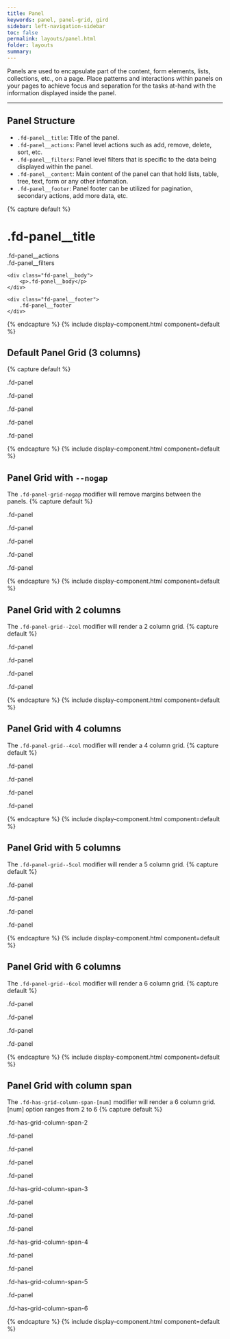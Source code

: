 ```yaml
---
title: Panel
keywords: panel, panel-grid, gird
sidebar: left-navigation-sidebar
toc: false
permalink: layouts/panel.html
folder: layouts
summary:
---
```

Panels are used to encapsulate part of the content, form elements, lists, collections, etc., on a page. Place patterns and interactions within panels on your pages to achieve focus and separation for the tasks at-hand with the information displayed inside the panel.

<hr/>

## Panel Structure

- `.fd-panel__title`: Title of the panel.
- `.fd-panel__actions`: Panel level actions such as add, remove, delete, sort, etc.
- `.fd-panel__filters`: Panel level filters that is specific to the data being displayed within the panel.
- `.fd-panel__content`: Main content of the panel can that hold lists, table, tree, text, form or any other infomation.
- `.fd-panel__footer`: Panel footer can be utilized for pagination, secondary actions, add more data, etc.

{% capture default %}
<div class="fd-panel">
    <div class="fd-panel__header">
        <h1 class="fd-panel__title">
            .fd-panel__title
        </h1>
        <div class="fd-panel__actions">
            .fd-panel__actions
        </div>
    </div>
    <div class="fd-panel__filters">
        .fd-panel__filters
    </div>

    <div class="fd-panel__body">
        <p>.fd-panel__body</p>
    </div>

    <div class="fd-panel__footer">
        .fd-panel__footer
    </div>
</div>
{% endcapture %}
{% include display-component.html component=default %}

<br/>

## Default Panel Grid (3 columns)
{% capture default %}
<div class="fd-panel-grid">
    <div class="fd-panel">
        <div class="fd-panel__body">
            <p>.fd-panel</p>
        </div>
    </div>
    <div class="fd-panel">
        <div class="fd-panel__body">
            <p>.fd-panel</p>
        </div>
    </div>
    <div class="fd-panel">
        <div class="fd-panel__body">
            <p>.fd-panel</p>
        </div>
    </div>
    <div class="fd-panel">
        <div class="fd-panel__body">
            <p>.fd-panel</p>
        </div>
    </div>
    <div class="fd-panel">
        <div class="fd-panel__body">
            <p>.fd-panel</p>
        </div>
    </div>
</div>
{% endcapture %}
{% include display-component.html component=default %}

<br/>

## Panel Grid with `--nogap`
The `.fd-panel-grid-nogap` modifier will remove margins between the panels.
{% capture default %}
<div class="fd-panel-grid fd-panel-grid--nogap">
    <div class="fd-panel">
        <div class="fd-panel__body">
            <p>.fd-panel</p>
        </div>
    </div>
    <div class="fd-panel">
        <div class="fd-panel__body">
            <p>.fd-panel</p>
        </div>
    </div>
    <div class="fd-panel">
        <div class="fd-panel__body">
            <p>.fd-panel</p>
        </div>
    </div>
    <div class="fd-panel">
        <div class="fd-panel__body">
            <p>.fd-panel</p>
        </div>
    </div>
    <div class="fd-panel">
        <div class="fd-panel__body">
            <p>.fd-panel</p>
        </div>
    </div>
</div>
{% endcapture %}
{% include display-component.html component=default %}

<br/>

## Panel Grid with 2 columns
The `.fd-panel-grid--2col` modifier will render a 2 column grid.
{% capture default %}
<div class="fd-panel-grid fd-panel-grid--2col">
    <div class="fd-panel">
        <div class="fd-panel__body">
            <p>.fd-panel</p>
        </div>
    </div>
    <div class="fd-panel">
        <div class="fd-panel__body">
            <p>.fd-panel</p>
        </div>
    </div>
    <div class="fd-panel">
        <div class="fd-panel__body">
            <p>.fd-panel</p>
        </div>
    </div>
    <div class="fd-panel">
        <div class="fd-panel__body">
            <p>.fd-panel</p>
        </div>
    </div>
</div>
{% endcapture %}
{% include display-component.html component=default %}

<br/>

## Panel Grid with 4 columns
The `.fd-panel-grid--4col` modifier will render a 4 column grid.
{% capture default %}
<div class="fd-panel-grid fd-panel-grid--4col">
    <div class="fd-panel">
        <div class="fd-panel__body">
            <p>.fd-panel</p>
        </div>
    </div>
    <div class="fd-panel">
        <div class="fd-panel__body">
            <p>.fd-panel</p>
        </div>
    </div>
    <div class="fd-panel">
        <div class="fd-panel__body">
            <p>.fd-panel</p>
        </div>
    </div>
    <div class="fd-panel">
        <div class="fd-panel__body">
            <p>.fd-panel</p>
        </div>
    </div>
</div>
{% endcapture %}
{% include display-component.html component=default %}

<br/>

## Panel Grid with 5 columns
The `.fd-panel-grid--5col` modifier will render a 5 column grid.
{% capture default %}
<div class="fd-panel-grid fd-panel-grid--4col">
    <div class="fd-panel">
        <div class="fd-panel__body">
            <p>.fd-panel</p>
        </div>
    </div>
    <div class="fd-panel">
        <div class="fd-panel__body">
            <p>.fd-panel</p>
        </div>
    </div>
    <div class="fd-panel">
        <div class="fd-panel__body">
            <p>.fd-panel</p>
        </div>
    </div>
    <div class="fd-panel">
        <div class="fd-panel__body">
            <p>.fd-panel</p>
        </div>
    </div>
</div>
{% endcapture %}
{% include display-component.html component=default %}

<br/>

## Panel Grid with 6 columns
The `.fd-panel-grid--6col` modifier will render a 6 column grid.
{% capture default %}
<div class="fd-panel-grid fd-panel-grid--4col">
    <div class="fd-panel">
        <div class="fd-panel__body">
            <p>.fd-panel</p>
        </div>
    </div>
    <div class="fd-panel">
        <div class="fd-panel__body">
            <p>.fd-panel</p>
        </div>
    </div>
    <div class="fd-panel">
        <div class="fd-panel__body">
            <p>.fd-panel</p>
        </div>
    </div>
    <div class="fd-panel">
        <div class="fd-panel__body">
            <p>.fd-panel</p>
        </div>
    </div>
</div>
{% endcapture %}
{% include display-component.html component=default %}

<br/>

## Panel Grid with column span
The `.fd-has-grid-column-span-[num]` modifier will render a 6 column grid. [num] option ranges from 2 to 6
{% capture default %}
<div class="fd-panel-grid fd-panel-grid--6col">
    <div class="fd-panel fd-has-grid-column-span-2">
        <div class="fd-panel__body">
            <p>.fd-has-grid-column-span-2 </p>
        </div>
    </div>
    <div class="fd-panel">
        <div class="fd-panel__body">
            <p>.fd-panel</p>
        </div>
    </div>
    <div class="fd-panel">
        <div class="fd-panel__body">
            <p>.fd-panel</p>
        </div>
    </div>
    <div class="fd-panel">
        <div class="fd-panel__body">
            <p>.fd-panel</p>
        </div>
    </div>
    <div class="fd-panel">
        <div class="fd-panel__body">
            <p>.fd-panel</p>
        </div>
    </div>
    <div class="fd-panel fd-has-grid-column-span-3">
        <div class="fd-panel__body">
            <p>.fd-has-grid-column-span-3</p>
        </div>
    </div>
    <div class="fd-panel">
        <div class="fd-panel__body">
            <p>.fd-panel</p>
        </div>
    </div>
    <div class="fd-panel">
        <div class="fd-panel__body">
            <p>.fd-panel</p>
        </div>
    </div>
    <div class="fd-panel">
        <div class="fd-panel__body">
            <p>.fd-panel</p>
        </div>
    </div>
    <div class="fd-panel fd-has-grid-column-span-4">
        <div class="fd-panel__body">
            <p>.fd-has-grid-column-span-4</p>
        </div>
    </div>
    <div class="fd-panel">
        <div class="fd-panel__body">
            <p>.fd-panel</p>
        </div>
    </div>
    <div class="fd-panel">
        <div class="fd-panel__body">
            <p>.fd-panel</p>
        </div>
    </div>
    <div class="fd-panel fd-has-grid-column-span-5">
        <div class="fd-panel__body">
            <p>.fd-has-grid-column-span-5</p>
        </div>
    </div>
    <div class="fd-panel">
        <div class="fd-panel__body">
            <p>.fd-panel</p>
        </div>
    </div>
    <div class="fd-panel fd-has-grid-column-span-6">
        <div class="fd-panel__body">
            <p>.fd-has-grid-column-span-6</p>
        </div>
    </div>
</div>
{% endcapture %}
{% include display-component.html component=default %}
